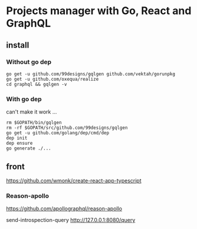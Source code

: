 # Projects manager with Go, React and GraphQL

## install

### Without go dep

```
go get -u github.com/99designs/gqlgen github.com/vektah/gorunpkg
go get -u github.com/oxequa/realize
cd graphql && gqlgen -v
```
### With go dep

can't make it work ...

```
rm $GOPATH/bin/gqlgen
rm -rf $GOPATH/src/github.com/99designs/gqlgen
go get -u github.com/golang/dep/cmd/dep
dep init
dep ensure
go generate ./...
```

## front

<https://github.com/wmonk/create-react-app-typescript>

### Reason-apollo

<https://github.com/apollographql/reason-apollo>

send-introspection-query <http://127.0.0.1:8080/query>
